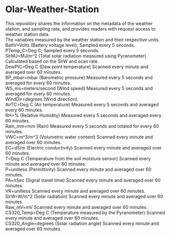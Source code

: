 # Olar-Weather-Station
This repository shares the information on the metadata of the weather station, and sampling rate, and provides readers with request access to weather station data.<br> 
The variables measured by the weather station and their respective units.<br> 
BattV=Volts (Battery voltage level); Sampled every 5 seconds.<br>
PTemp_C=Deg C; Sampled every 5 seconds.<br>
SlrMJ=MJ/m^2 (Total solar radiation measured using Pyranometer) Calculated based on the SlrW and scan rate.<br> 
DewPtC=Deg C (Dew point temperature) Scanned every minute and averaged over 60 minutes.<br>
BP_mbar=mbar (Barometric pressure) Measured every 5 seconds and averaged for every 60 minutes.<br>
WS_ms=meters/second (Wind speed) Measured every 5 seconds and averaged for every 60 minutes.<br>
WindDir=degrees (Wind direction).<br>
AirTC=Deg C (Air temperature) Measured every 5 seconds and averaged every 60 minutes.<br>
RH=% (Relative Humidity) Measured every 5 seconds and averaged every 60 minutes.<br>
Rain_mm=mm (Rain) Measured every 5 seconds and totaled for every 60 minutes.<br>
VWC=m^3/m^3 (Volumetric water content) Scanned every minute and averaged over 60 minutes.<br>
EC=dS/m (Electric conductivity) Scanned every minute and averaged over 60 minutes.<br>
T=Deg C (Temperature from the soil moisture sensor) Scanned every minute and averaged over 60 minutes.<br>
P=unitless (Permittivity) Scanned every minute and averaged over 60 minutes.<br>
PA=nSec (Signal travel time) Scanned every minute and averaged over 60 minutes.<br>
VR=unitless Scanned every minute and averaged over 60 minutes.<br>
SlrW=W/m^2 (Solar radiation) Scanned every minute and averaged over 60 minutes.<br>
Raw_mV=mV Scanned every minute and averaged over 60 minutes.<br>
CS320_Temp=Deg C (Temperature measured by the Pyranometer) Scanned every minute and averaged over 60 minutes.<br>
CS320_Angle=degrees (Solar radiation angle) Scanned every minute and averaged over 60 minutes.<br>

